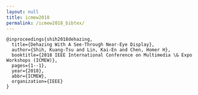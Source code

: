 ```yaml
---
layout: null
title: icmew2018
permalink: /icmew2018_bibtex/
---
```


    @inproceedings{shih2018dehazing,
      title={Dehazing With A See-Through Near-Eye Display},
      author={Shih, Kuang-Tsu and Lin, Kai-En and Chen, Homer H},
      booktitle={2018 IEEE International Conference on Multimedia \& Expo Workshops (ICMEW)},
      pages={1--1},
      year={2018},
      abbr={ICMEW}, 
      organization={IEEE}
    }
